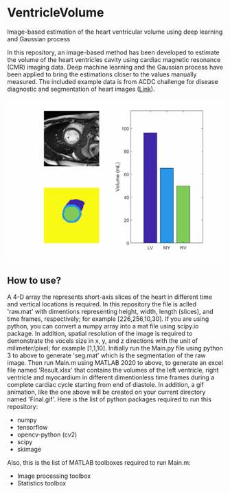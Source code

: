 # VentricleVolume
Image-based estimation of the heart ventricular volume using deep learning and Gaussian process

In this repository, an image-based method has been developed to estimate the volume of the heart ventricles cavity using cardiac magnetic resonance (CMR) imaging data. Deep machine learning and the Gaussian process have been applied to bring the estimations closer to the values manually measured. The included example data is from ACDC challenge for disease diagnostic and segmentation of heart images ([Link](https://acdc.creatis.insa-lyon.fr/)). 

![](Final.gif)

## How to use?
A 4-D array the represents short-axis slices of the heart in different time and vertical locations is required. In this repository the file is aclled 'raw.mat' with dimentions representing height, width, length (slices), and time frames, respectively; for example [226,256,10,30]. If you are using python, you can convert a numpy array into a mat file using scipy.io package. In addition, spatial resolution of the image is required to demonstrate the vocels size in x, y, and z directions with the unit of milimeter/pixel; for example [1,1,10]. Initially run the Main.py file using python 3 to above to generate 'seg.mat' which is the segmentation of the raw image. Then run Main.m using MATLAB 2020 to above, to generate an excel file named 'Result.xlsx' that contains the volumes of the left ventricle, right ventricle and myocardium in different dimentionless time frames during a complete cardiac cycle starting from end of diastole. In addition, a gif animation, like the one above will be created on your current directory named 'Final.gif'. Here is the list of python packages required to run this repository:
* numpy 
* tensorflow
* opencv-python (cv2)
* scipy
* skimage

Also, this is the list of MATLAB toolboxes required to run Main.m:
* Image processing toolbox
* Statistics toolbox



